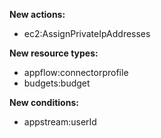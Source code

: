 **New actions:**

- ec2:AssignPrivateIpAddresses

**New resource types:**

- appflow:connectorprofile
- budgets:budget

**New conditions:**

- appstream:userId
